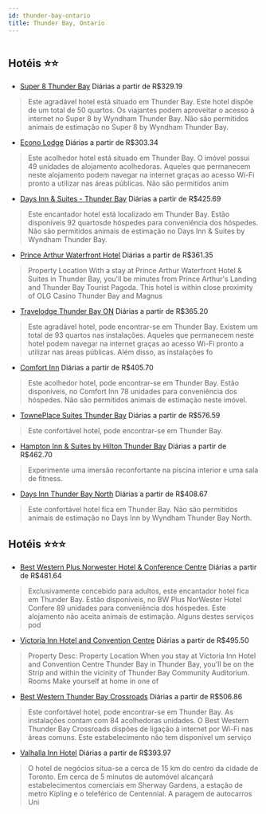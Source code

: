 ```yaml
---
id: thunder-bay-ontario
title: Thunder Bay, Ontario
---
```


<center><img src="https://photos.hotelbeds.com/giata/35/354913/354913a_hb_a_001.jpg" alt="" /></center>


## Hotéis ⭐️⭐️

-    [Super 8 Thunder Bay](https://www.hurb.com/aud/https://www.hurb.com/hoteis/thunder-bay/super-8-thunder-bay-JNP-JP090836?cmp=18055) Diárias a partir de R$329.19
   > Este agradável hotel está situado em Thunder Bay. Este hotel dispõe de um total de 50 quartos. Os viajantes podem aproveitar o acesso à internet no Super 8 by Wyndham Thunder Bay. Não são permitidos animais de estimação no Super 8 by Wyndham Thunder Bay. 
-    [Econo Lodge](https://www.hurb.com/aud/https://www.hurb.com/hoteis/thunder-bay/econo-lodge-JNP-JP246435?cmp=18055) Diárias a partir de R$303.34
   > Este acolhedor hotel está situado em Thunder Bay. O imóvel possui 49 unidades de alojamento acolhedoras. Aqueles que permanecem neste alojamento podem navegar na internet graças ao acesso Wi-Fi pronto a utilizar nas áreas públicas. Não são permitidos anim
-    [Days Inn & Suites - Thunder Bay](https://www.hurb.com/aud/https://www.hurb.com/hoteis/thunder-bay/days-inn-suites-thunder-bay-JNP-JP725016?cmp=18055) Diárias a partir de R$425.69
   > Este encantador hotel está localizado em Thunder Bay. Estão disponíveis 92 quartosde hóspedes para conveniência dos hóspedes. Não são permitidos animais de estimação no Days Inn &amp; Suites by Wyndham Thunder Bay. 
-    [Prince Arthur Waterfront Hotel](https://www.hurb.com/aud/https://www.hurb.com/hoteis/thunder-bay/prince-arthur-waterfront-hotel-JNP-JP800279?cmp=18055) Diárias a partir de R$361.35
   > Property Location With a stay at Prince Arthur Waterfront Hotel &amp; Suites in Thunder Bay, you&apos;ll be minutes from Prince Arthur&apos;s Landing and Thunder Bay Tourist Pagoda. This hotel is within close proximity of OLG Casino Thunder Bay and Magnus
-    [Travelodge Thunder Bay ON](https://www.hurb.com/aud/https://www.hurb.com/hoteis/thunder-bay/travelodge-thunder-bay-on-JNP-JP090838?cmp=18055) Diárias a partir de R$365.20
   > Este agradável hotel, pode encontrar-se em Thunder Bay. Existem um total de 93 quartos nas instalações. Aqueles que permanecem neste hotel podem navegar na internet graças ao acesso Wi-Fi pronto a utilizar nas áreas públicas. Além disso, as instalações fo
-    [Comfort Inn](https://www.hurb.com/aud/https://www.hurb.com/hoteis/thunder-bay/comfort-inn-JNP-JP044672?cmp=18055) Diárias a partir de R$405.70
   > Este acolhedor hotel, pode encontrar-se em Thunder Bay. Estão disponíveis, no Comfort Inn 78 unidades para conveniência dos hóspedes. Não são permitidos animais de estimação neste imóvel. 
-    [TownePlace Suites Thunder Bay](https://www.hurb.com/aud/https://www.hurb.com/hoteis/thunder-bay/towneplace-suites-thunder-bay-JNP-JP664697?cmp=18055) Diárias a partir de R$576.59
   > Este confortável hotel, pode encontrar-se em Thunder Bay. 
-    [Hampton Inn & Suites by Hilton Thunder Bay](https://www.hurb.com/aud/https://www.hurb.com/hoteis/thunder-bay/hampton-inn-suites-by-hilton-thunder-bay-JNP-JP00634S?cmp=18055) Diárias a partir de R$462.70
   > Experimente uma imersão reconfortante na piscina interior e uma sala de fitness.
-    [Days Inn Thunder Bay North](https://www.hurb.com/aud/https://www.hurb.com/hoteis/thunder-bay/days-inn-thunder-bay-north-JNP-JP994436?cmp=18055) Diárias a partir de R$408.67
   > Este confortável hotel fica em Thunder Bay. Não são permitidos animais de estimação no Days Inn by Wyndham Thunder Bay North. 

## Hotéis ⭐️⭐️⭐️

-    [Best Western Plus Norwester Hotel & Conference Centre](https://www.hurb.com/aud/https://www.hurb.com/hoteis/thunder-bay/best-western-plus-norwester-hotel-conference-centre-JNP-JP720053?cmp=18055) Diárias a partir de R$481.64
   > Exclusivamente concebido para adultos, este encantador hotel fica em Thunder Bay. Estão disponíveis, no BW Plus NorWester Hotel Confere 89 unidades para conveniência dos hóspedes. Este alojamento não aceita animais de estimação. Alguns destes serviços pod
-    [Victoria Inn Hotel and Convention Centre](https://www.hurb.com/aud/https://www.hurb.com/hoteis/thunder-bay/victoria-inn-hotel-and-convention-centre-JNP-JP661315?cmp=18055) Diárias a partir de R$495.50
   > Property Desc:    Property Location   When you stay at Victoria Inn Hotel and Convention Centre Thunder Bay in Thunder Bay, you&apos;ll be on the Strip and within the vicinity of Thunder Bay Community Auditorium.    Rooms   Make yourself at home in one of
-    [Best Western Thunder Bay Crossroads](https://www.hurb.com/aud/https://www.hurb.com/hoteis/thunder-bay/best-western-thunder-bay-crossroads-JNP-JP974362?cmp=18055) Diárias a partir de R$506.86
   > Este confortável hotel, pode encontrar-se em Thunder Bay. As instalações contam com 84 acolhedoras unidades. O Best Western Thunder Bay Crossroads dispões de ligação à internet por Wi-Fi nas áreas comuns. Este estabelecimento não tem disponível um serviço
-    [Valhalla Inn Hotel](https://www.hurb.com/aud/https://www.hurb.com/hoteis/thunder-bay/valhalla-inn-hotel-JNP-JP118171?cmp=18055) Diárias a partir de R$393.97
   > O hotel de negócios situa-se a cerca de 15 km do centro da cidade de Toronto. Em cerca de 5 minutos de automóvel alcançará estabelecimentos comerciais em Sherway Gardens, a estação de metro Kipling e o teleférico de Centennial. A paragem de autocarros Uni
